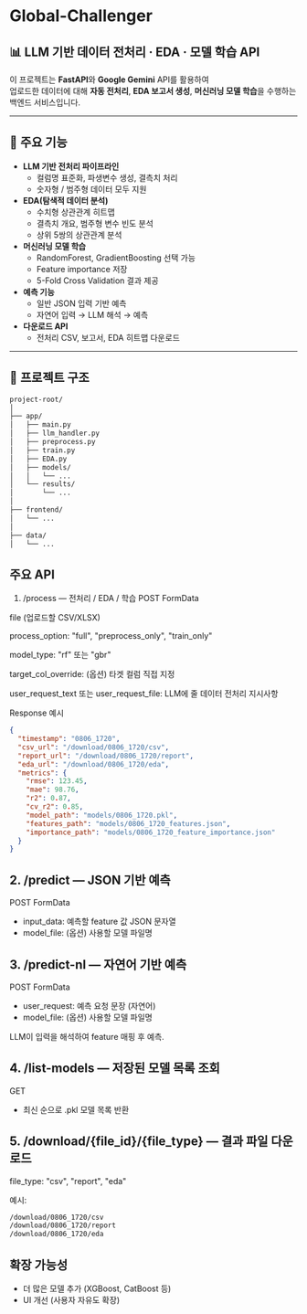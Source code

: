 # Global-Challenger

## 📊 LLM 기반 데이터 전처리 · EDA · 모델 학습 API

이 프로젝트는 **FastAPI**와 **Google Gemini** API를 활용하여  
업로드한 데이터에 대해 **자동 전처리**, **EDA 보고서 생성**, **머신러닝 모델 학습**을 수행하는 백엔드 서비스입니다.

---

## 🚀 주요 기능

- **LLM 기반 전처리 파이프라인**
  - 컬럼명 표준화, 파생변수 생성, 결측치 처리
  - 숫자형 / 범주형 데이터 모두 지원
- **EDA(탐색적 데이터 분석)**
  - 수치형 상관관계 히트맵
  - 결측치 개요, 범주형 변수 빈도 분석
  - 상위 5쌍의 상관관계 분석
- **머신러닝 모델 학습**
  - RandomForest, GradientBoosting 선택 가능
  - Feature importance 저장
  - 5-Fold Cross Validation 결과 제공
- **예측 기능**
  - 일반 JSON 입력 기반 예측
  - 자연어 입력 → LLM 해석 → 예측
- **다운로드 API**
  - 전처리 CSV, 보고서, EDA 히트맵 다운로드

---

## 📂 프로젝트 구조

```bash
project-root/
│
├── app/
│   ├── main.py
│   ├── llm_handler.py
│   ├── preprocess.py
│   ├── train.py
│   ├── EDA.py
│   ├── models/
│   │   └── ...
│   └── results/
│       └── ...
│
├── frontend/
│   └── ...
│
├── data/
│   └── ...
```

## 주요 API

1. /process — 전처리 / EDA / 학습
   POST FormData

file (업로드할 CSV/XLSX)

process_option: "full", "preprocess_only", "train_only"

model_type: "rf" 또는 "gbr"

target_col_override: (옵션) 타겟 컬럼 직접 지정

user_request_text 또는 user_request_file: LLM에 줄 데이터 전처리 지시사항

Response 예시

```json
{
  "timestamp": "0806_1720",
  "csv_url": "/download/0806_1720/csv",
  "report_url": "/download/0806_1720/report",
  "eda_url": "/download/0806_1720/eda",
  "metrics": {
    "rmse": 123.45,
    "mae": 98.76,
    "r2": 0.87,
    "cv_r2": 0.85,
    "model_path": "models/0806_1720.pkl",
    "features_path": "models/0806_1720_features.json",
    "importance_path": "models/0806_1720_feature_importance.json"
  }
}
```

## 2. /predict — JSON 기반 예측

POST FormData

- input_data: 예측할 feature 값 JSON 문자열
- model_file: (옵션) 사용할 모델 파일명

## 3. /predict-nl — 자연어 기반 예측

POST FormData

- user_request: 예측 요청 문장 (자연어)
- model_file: (옵션) 사용할 모델 파일명

LLM이 입력을 해석하여 feature 매핑 후 예측.

## 4. /list-models — 저장된 모델 목록 조회

GET

- 최신 순으로 .pkl 모델 목록 반환

## 5. /download/{file_id}/{file_type} — 결과 파일 다운로드

file_type: "csv", "report", "eda"

예시:

```bash
/download/0806_1720/csv
/download/0806_1720/report
/download/0806_1720/eda
```

## 확장 가능성

- 더 많은 모델 추가 (XGBoost, CatBoost 등)
- UI 개선 (사용자 자유도 확장)
